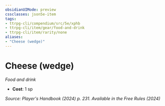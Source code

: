 ```yaml
---
obsidianUIMode: preview
cssclasses: json5e-item
tags:
- ttrpg-cli/compendium/src/5e/xphb
- ttrpg-cli/item/gear/food-and-drink
- ttrpg-cli/item/rarity/none
aliases: 
- "Cheese (wedge)"
---
```

# Cheese (wedge)
*Food and drink*  


- **Cost**: 1 sp

*Source: Player's Handbook (2024) p. 231. Available in the Free Rules (2024)*